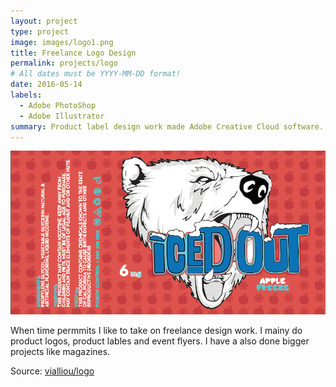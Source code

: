 ```yaml
---
layout: project
type: project
image: images/logo1.png
title: Freelance Logo Design
permalink: projects/logo
# All dates must be YYYY-MM-DD format!
date: 2016-05-14
labels:
  - Adobe PhotoShop
  - Adobe Illustrator
summary: Product label design work made Adobe Creative Cloud software.
---
```


<img class="ui medium right floated rounded image" src="../images/logo2.png">

When time permmits I like to take on freelance design work. I mainy do product logos, product lables and event flyers. I have a also done bigger projects like magazines.
 
Source: <a href="https://github.com/vialliou/logo"><i class="large github icon"></i>vialliou/logo</a>

